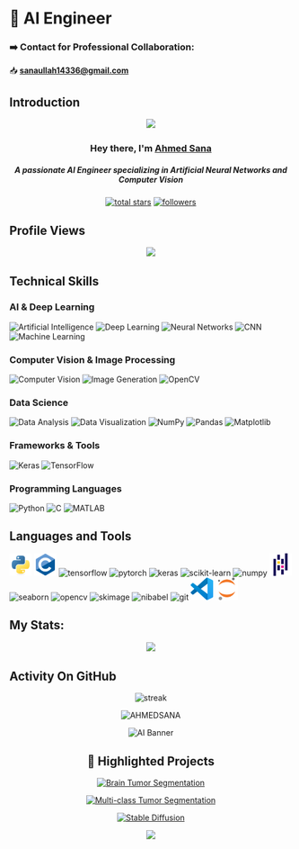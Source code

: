 # 📲 AI Engineer

### ➡️ Contact for Professional Collaboration: 
📥 **sanaullah14336@gmail.com**

## Introduction

<p align="center">
<img src="https://readme-typing-svg.demolab.com/?lines=AI%20Engineer%20%7C%20ML%20Expert;Artificial%20Neural%20Network%20Expert;Computer%20Vision%20Expert&font=Fira%20Code&center=true&width=700&height=45&color=fff53a&vCenter=true&pause=1000&size=25" /></a>
</p>

<h3 align="center">Hey there, I'm <a href="https://github.com/AHMEDSANA">Ahmed Sana</a></h3>
<h5 align="center">A passionate AI Engineer specializing in Artificial Neural Networks and Computer Vision</h5>

<p align="center">
  <a href="https://github.com/AHMEDSANA?tab=repositories&sort=stargazers">
    <img alt="total stars" title="Total stars on GitHub" src="https://custom-icon-badges.demolab.com/github/stars/AHMEDSANA?color=B8B92B&style=for-the-badge&labelColor=959532&logo=star"/></a>
   <a href="https://github.com/AHMEDSANA"><img alt="followers" title="Follow me on Github" src="https://img.shields.io/github/followers/AHMEDSANA?color=236ad3&style=for-the-badge&logo=github&label=Follow"/></a>
</p>

## Profile Views
<p align="center">
<a href="https://github.com/AHMEDSANA"> <img src="https://komarev.com/ghpvc/?username=AHMEDSANA&style=for-the-badge&color=brightgreen"> </a>
</p>

## Technical Skills

### AI & Deep Learning
![Artificial Intelligence](https://img.shields.io/badge/Artificial_Intelligence-FF6F61?style=for-the-badge)
![Deep Learning](https://img.shields.io/badge/Deep_Learning-4B8BBE?style=for-the-badge)
![Neural Networks](https://img.shields.io/badge/Neural_Networks-FFA500?style=for-the-badge)
![CNN](https://img.shields.io/badge/CNN-FF1493?style=for-the-badge)
![Machine Learning](https://img.shields.io/badge/Machine_Learning-025196?style=for-the-badge)

### Computer Vision & Image Processing
![Computer Vision](https://img.shields.io/badge/Computer_Vision-3776AB?style=for-the-badge)
![Image Generation](https://img.shields.io/badge/Image_Generation-FF4B4B?style=for-the-badge)
![OpenCV](https://img.shields.io/badge/OpenCV-27338e?style=for-the-badge)

### Data Science
![Data Analysis](https://img.shields.io/badge/Data_Analysis-4DB6AC?style=for-the-badge)
![Data Visualization](https://img.shields.io/badge/Data_Visualization-FF6384?style=for-the-badge)
![NumPy](https://img.shields.io/badge/NumPy-013243?style=for-the-badge)
![Pandas](https://img.shields.io/badge/Pandas-150458?style=for-the-badge)
![Matplotlib](https://img.shields.io/badge/Matplotlib-11557c?style=for-the-badge)

### Frameworks & Tools
![Keras](https://img.shields.io/badge/Keras-D00000?style=for-the-badge)
![TensorFlow](https://img.shields.io/badge/TensorFlow-FF6F00?style=for-the-badge)

### Programming Languages
![Python](https://img.shields.io/badge/Python-3776AB?style=for-the-badge&logo=python&logoColor=white)
![C](https://img.shields.io/badge/C_Language-A8B9CC?style=for-the-badge&logo=c&logoColor=white)
![MATLAB](https://img.shields.io/badge/MATLAB-0076A8?style=for-the-badge)

## Languages and Tools

<!-- Detailed Technology Stack -->
<p align="left">
<!-- Programming Languages -->
<img src="https://raw.githubusercontent.com/devicons/devicon/master/icons/python/python-original.svg" alt="python" width="40" height="40"/>
<img src="https://raw.githubusercontent.com/devicons/devicon/master/icons/c/c-original.svg" alt="c" width="40" height="40"/>

<!-- Deep Learning & ML -->
<img src="https://www.vectorlogo.zone/logos/tensorflow/tensorflow-icon.svg" alt="tensorflow" width="40" height="40"/>
<img src="https://www.vectorlogo.zone/logos/pytorch/pytorch-icon.svg" alt="pytorch" width="40" height="40"/>
<img src="https://keras.io/img/logo.png" alt="keras" width="40" height="40"/>
<img src="https://upload.wikimedia.org/wikipedia/commons/0/05/Scikit_learn_logo_small.svg" alt="scikit-learn" width="40" height="40"/>

<!-- Data Science -->
<img src="https://www.vectorlogo.zone/logos/numpy/numpy-icon.svg" alt="numpy" width="40" height="40"/>
<img src="https://raw.githubusercontent.com/devicons/devicon/master/icons/pandas/pandas-original.svg" alt="pandas" width="40" height="40"/>
<img src="https://seaborn.pydata.org/_images/logo-mark-lightbg.svg" alt="seaborn" width="40" height="40"/>
<img src="https://www.vectorlogo.zone/logos/opencv/opencv-icon.svg" alt="opencv" width="40" height="40"/>
<img src="https://scikit-image.org/_static/img/logo.png" alt="skimage" width="40" height="40"/>
<img src="https://raw.githubusercontent.com/nipy/nibabel/master/doc/source/_static/nibabel-logo.svg" alt="nibabel" width="40" height="40"/>

<!-- Development Tools -->
<img src="https://www.vectorlogo.zone/logos/git-scm/git-scm-icon.svg" alt="git" width="40" height="40"/>
<img src="https://raw.githubusercontent.com/devicons/devicon/master/icons/vscode/vscode-original.svg" alt="vscode" width="40" height="40"/>
<img src="https://raw.githubusercontent.com/devicons/devicon/master/icons/jupyter/jupyter-original.svg" alt="jupyter" width="40" height="40"/>
</p>

## My Stats:

<p align="center">
<img height="200px" src="https://github-readme-stats.vercel.app/api?username=AHMEDSANA&hide_border=true&show_icons=true&count_private=true&theme=gruvbox&bg_color=151515">
</p>

## Activity On GitHub

<p align="center">
<img title="stats" alt="streak" src="https://github-readme-streak-stats.herokuapp.com/?user=AHMEDSANA&theme=dark&hide_border=true&stroke=f53b3b"/>
</p>

<p align="center">
<img height="200px" src="https://github-readme-stats.vercel.app/api/top-langs?username=AHMEDSANA&hide_border=true&show_icons=true&theme=gruvbox&bg_color=151515&layout=compact" alt="AHMEDSANA" />
</p>

<!-- Profile Banner -->
<p align="center">
  <img width="100%" height="300" src="https://raw.githubusercontent.com/gist/patevs/b007a0e98fb216438d4cbf559fac4166/raw/88f20c9d749d756be63f22b09f3c4ac570bc5101/programming.gif" alt="AI Banner">
</p>


<div align="center">
  <h2>💫 Highlighted Projects</h2>
  
  [![Brain Tumor Segmentation](https://img.shields.io/badge/🧠_Binary_Class_Brain_Tumor_Segmentation-Using_UNET-F8D866?style=for-the-badge&labelColor=1F222E)](https://github.com/AHMEDSANA/Binary-Class-Brain-Tumor-Segmentation-Using-UNET)

  [![Multi-class Tumor Segmentation](https://img.shields.io/badge/🔬_Four_Class_Brain_Tumor_Segmentation-Advanced_Classification-00FF00?style=for-the-badge&labelColor=1F222E)](https://github.com/AHMEDSANA/Four-class-Brain-tumor-segmentation.)

  [![Stable Diffusion](https://img.shields.io/badge/🎨_Stable_Diffusion-Image_Generation-FF69B4?style=for-the-badge&labelColor=1F222E)](https://github.com/AHMEDSANA/Stable-Diffusion)

  <a href="https://github.com/AHMEDSANA?tab=repositories">
    <img src="https://custom-icon-badges.demolab.com/badge/-View_Complete_Portfolio-1F222E?style=for-the-badge&logoColor=white&logo=collection"/>
  </a>
</div>
